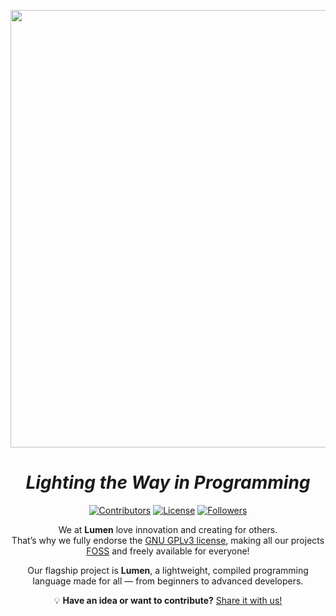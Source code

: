 <div align="center">

<img src="https://github.com/user-attachments/assets/651302ec-c5ec-4776-ab7e-e37dba3cf6ea"
     width="700" 
/>
<br>

# *Lighting the Way in Programming*
<div align="center">
  
[![Contributors](https://img.shields.io/github/contributors/The-Lumen-Project/Lumen?style=flat&color=FFCE50&labelColor=222222)](https://github.com/The-Lumen-Project/Lumen/graphs/contributors?)
[![License](https://img.shields.io/badge/License-GPLv3-FFCE50?style=flat&labelColor=222222)](https://www.gnu.org/licenses/gpl-3.0.en.html)
[![Followers](https://img.shields.io/github/followers/The-Lumen-Project?style=flat&color=FFCE50&labelColor=222222)](https://github.com/The-Lumen-Project?tab=followers)

</div>


We at **Lumen** love innovation and creating for others.  
That’s why we fully endorse the [GNU GPLv3 license](https://www.gnu.org/licenses/gpl-3.0.en.html), making all our projects [FOSS](https://en.wikipedia.org/wiki/Free_and_open-source_software) and freely available for everyone!

Our flagship project is **Lumen**, a lightweight, compiled programming language made for all — from beginners to advanced developers.  

💡 **Have an idea or want to contribute?** [Share it with us!](mailto:thisguy@thisguylabs.com)

</div>
